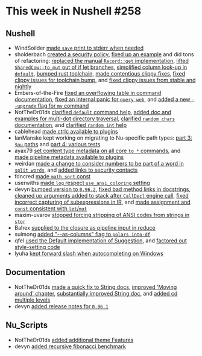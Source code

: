 # This week in Nushell #258

## Nushell

- WindSoilder [made `save` print to stderr when needed](https://github.com/nushell/nushell/pull/13422)
- sholderbach [created a security policy](https://github.com/nushell/nushell/pull/13486), [fixed up an example](https://github.com/nushell/nushell/pull/13529) and did tons of refactoring: [replaced the manual `Record::get` implementation](https://github.com/nushell/nushell/pull/13525), [lifted `SharedCow::to_mut` out of if let branches](https://github.com/nushell/nushell/pull/13524), [simplified column look-up in `default`](https://github.com/nushell/nushell/pull/13522), [bumped rust toolchain](https://github.com/nushell/nushell/pull/13499), [made contentious clippy fixes](https://github.com/nushell/nushell/pull/13498), [fixed clippy issues for toolchain bump](https://github.com/nushell/nushell/pull/13497), and [fixed clippy issues from stable and nightly](https://github.com/nushell/nushell/pull/13455)
- Embers-of-the-Fire [fixed an overflowing table in command documentation](https://github.com/nushell/nushell/pull/13526), [fixed an internal panic for `query web`](https://github.com/nushell/nushell/pull/13507), and [added a new `--upgrade` flag for `mv` command](https://github.com/nushell/nushell/pull/13505)
- NotTheDr01ds [clarified `default` command help](https://github.com/nushell/nushell/pull/13519), [added doc and examples for multi-dot directory traversal](https://github.com/nushell/nushell/pull/13513), [clarified `random chars` documentation](https://github.com/nushell/nushell/pull/13511), and [clarified `random int` help](https://github.com/nushell/nushell/pull/13503)
- cablehead [made ctrlc available to plugins](https://github.com/nushell/nushell/pull/13181)
- IanManske kept working on migrating to Nu-specific path types: [part 3: `$nu` paths](https://github.com/nushell/nushell/pull/13368) and [part 4: various tests](https://github.com/nushell/nushell/pull/13373)
- ayax79 [set content type metadata on all core `to *` commands](https://github.com/nushell/nushell/pull/13506), and [made pipeline metadata available to plugins](https://github.com/nushell/nushell/pull/13495)
- weirdan [made a change to consider numbers to be part of a word in `split words`](https://github.com/nushell/nushell/pull/13502), and [added links to security contacts](https://github.com/nushell/nushell/pull/13488)
- fdncred [made `math sqrt` const](https://github.com/nushell/nushell/pull/13487)
- userwiths [made `log` respect `use_ansi_coloring` setting](https://github.com/nushell/nushell/pull/13442)
- devyn [bumped version to `0.96.2`](https://github.com/nushell/nushell/pull/13485), [fixed bad method links in docstrings](https://github.com/nushell/nushell/pull/13471), [cleaned up arguments added to stack after `CallDecl` engine call](https://github.com/nushell/nushell/pull/13469), [fixed incorrect capturing of subexpressions in IR](https://github.com/nushell/nushell/pull/13467), and [made assignment and `const` consistent with `let`/`mut`](https://github.com/nushell/nushell/pull/13385)
- maxim-uvarov [stopped forcing stripping of ANSI codes from strings in `stor`](https://github.com/nushell/nushell/pull/13464)
- Bahex [supplied <acc> to the closure as pipeline input in reduce](https://github.com/nushell/nushell/pull/13461)
- suimong [added "--as-columns" flag to `polars into-df`](https://github.com/nushell/nushell/pull/13449)
- qfel [used the Default implementation of Suggestion](https://github.com/nushell/nushell/pull/13409), and [factored out style-setting code](https://github.com/nushell/nushell/pull/13406)
- lyuha [kept forward slash when autocompleting on Windows](https://github.com/nushell/nushell/pull/13321)

## Documentation

- NotTheDr01ds [made a quick fix to String docs](https://github.com/nushell/nushell.github.io/pull/1493), [improved 'Moving around' chapter](https://github.com/nushell/nushell.github.io/pull/1490), [substantially improved String doc](https://github.com/nushell/nushell.github.io/pull/1489), and [added cd multiple levels](https://github.com/nushell/nushell.github.io/pull/1486)
- devyn [added release notes for `0.96.1`](https://github.com/nushell/nushell.github.io/pull/1485)

## Nu_Scripts

- NotTheDr01ds [added additional theme Features](https://github.com/nushell/nu_scripts/pull/925)
- devyn [added recursive fibonacci benchmark](https://github.com/nushell/nu_scripts/pull/924)
